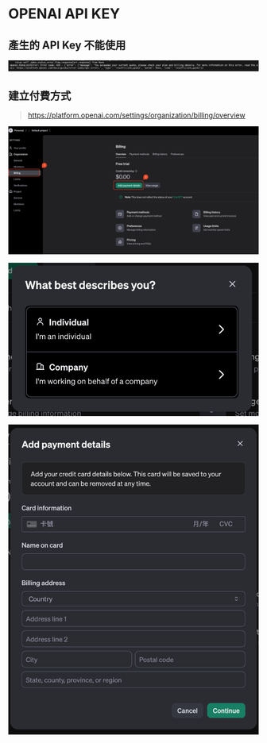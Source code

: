 # OPENAI API KEY


## 產生的 API Key 不能使用

![api key error](images/38e8a815d02e58f72448dfe46ad5c381d65edf61671785c03c44c9a73eb8007b.png)  

## 建立付費方式

> https://platform.openai.com/settings/organization/billing/overview

![build payment](images/1b0d6dc60ab93e5acdd35771844bfce237cbf713177878e512db2284345d43d1.png)  


![Individual](images/2c75c917425e431ec50b0493d5b854407b409ef2f046159ba32f6d36aa1ef89e.png)  


![credit card info](images/199f6ad4f724c77bb35b9315cd97bf4d656094fea569cd2e507a6adc3a6cdcf8.png)  

